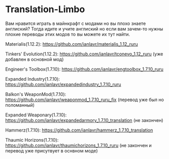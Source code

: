 # Translation-Limbo

Вам нравится играть в майнкрафт с модами но вы плохо знаете англиский? Тогда идите и учите англиский но если вам зачем-то нужны плохие переводы этих модов то вы можете их тут найти.

Materialis(1.12.2): https://github.com/ianlavr/materialis_1.12_ruru

Tinkers' Evolution(1.12.2): https://github.com/ianlavr/tconevo_1.12_ruru (уже добавлен в основной мод)

Engineer's Toolbox(1.7.10): https://github.com/ianlavr/engtoolbox_1.7.10_ruru

Expanded Industry(1.7.10): https://github.com/ianlavr/expandedindustry_1.7.10_ruru

Balkon's WeaponMod(1.7.10): https://github.com/ianlavr/weaponmod_1.7.10_ruru_fix (перевод уже был но поломанный)

Expanded Weaponary(1.7.10): https://github.com/ianlavr/expandedarmory_1.7.10_translation (не закончен)

Hammerz(1.7.10): https://github.com/ianlavr/hammerz_1.7.10_translation

Thaumic Horizons(1.7.10): https://github.com/ianlavr/thaumichorizons_1.7.10_ruru (не закончен и перевод уже присутвует в оснвном моде)
